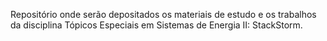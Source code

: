 Repositório onde serão depositados os materiais de estudo e os trabalhos da disciplina Tópicos Especiais em Sistemas de Energia II: StackStorm.